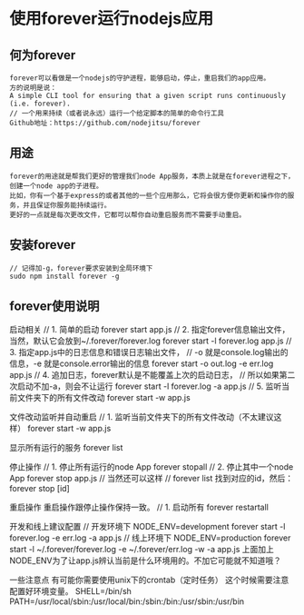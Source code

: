 使用forever运行nodejs应用
======
何为forever
------
	forever可以看做是一个nodejs的守护进程，能够启动，停止，重启我们的app应用。
	方的说明是说：
	A simple CLI tool for ensuring that a given script runs continuously (i.e. forever).
	// 一个用来持续（或者说永远）运行一个给定脚本的简单的命令行工具
	Github地址：https://github.com/nodejitsu/forever

用途
------
	forever的用途就是帮我们更好的管理我们node App服务，本质上就是在forever进程之下，创建一个node app的子进程。
	比如，你有一个基于express的或者其他的一些个应用那么，它将会很方便你更新和操作你的服务，并且保证你服务能持续运行。
	更好的一点就是每次更改文件，它都可以帮你自动重启服务而不需要手动重启。

安装forever
------
	// 记得加-g，forever要求安装到全局环境下
	sudo npm install forever -g

forever使用说明
------
启动相关
	// 1. 简单的启动
	forever start app.js
	// 2. 指定forever信息输出文件，当然，默认它会放到~/.forever/forever.log
	forever start -l forever.log app.js
	// 3. 指定app.js中的日志信息和错误日志输出文件，
	//  -o 就是console.log输出的信息，-e 就是console.error输出的信息
	forever start -o out.log -e err.log app.js
	// 4. 追加日志，forever默认是不能覆盖上次的启动日志，
	//  所以如果第二次启动不加-a，则会不让运行
	forever start -l forever.log -a app.js
	// 5. 监听当前文件夹下的所有文件改动
	forever start -w app.js

文件改动监听并自动重启
	// 1. 监听当前文件夹下的所有文件改动（不太建议这样）
	forever start -w app.js

显示所有运行的服务
	forever list

停止操作
	// 1. 停止所有运行的node App
	forever stopall
	// 2. 停止其中一个node App
	forever stop app.js
	// 当然还可以这样
	// forever list 找到对应的id，然后：
	forever stop [id]

重启操作
	重启操作跟停止操作保持一致。
	// 1. 启动所有
	forever restartall

开发和线上建议配置
	// 开发环境下
	NODE_ENV=development forever start -l forever.log -e err.log -a app.js
	// 线上环境下
	NODE_ENV=production forever start -l ~/.forever/forever.log -e ~/.forever/err.log -w -a app.js
	上面加上NODE_ENV为了让app.js辨认当前是什么环境用的。不加它可能就不知道哦？

一些注意点
有可能你需要使用unix下的crontab（定时任务）
这个时候需要注意配置好环境变量。
SHELL=/bin/sh
PATH=/usr/local/sbin:/usr/local/bin:/sbin:/bin:/usr/sbin:/usr/bin
